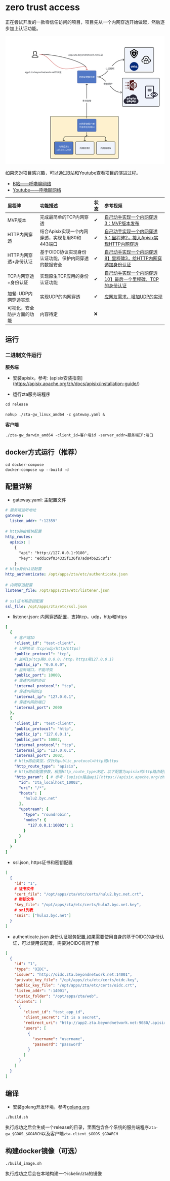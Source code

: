 # zero trust access

正在尝试开发的一款零信任访问的项目，项目先从一个内网穿透开始做起，然后逐步加上认证功能。

![img.png](architecture.png)

如果您对项目感兴趣，可以通过B站和Youtube查看项目的演进过程。

- [B站——呼噜聊网络](https://www.bilibili.com/video/BV1hFY7ekEiC)
- [Youtube——呼噜聊网络](https://www.youtube.com/watch?v=uQLmmzyrS94&list=PLp5HQrfSZFiogfdDhlXjgxoWAIwiqqtAh)

| 里程碑           | 功能描述                          | 状态 | 参考视频                                                                                                                                                   
|:--------------|:------------------------------|:---|:-------------------------------------------------------------------------------------------------------------------------------------------------------|
| MVP版本         | 完成最简单的TCP内网穿透                 | ✔  | [自己动手实现一个内网穿透3：MVP版本发布](https://www.bilibili.com/video/BV1x4YqedEQx/?share_source=copy_web&vd_source=b1d8575a4fa690d0b8f9b65d05249326)                 |
| HTTP内网穿透      | 结合Apisix实现一个内网穿透，实现复用80和443端口 | ✔  | [自己动手实现一个内网穿透5：里程碑2，接入Apisix实现HTTP内网穿透](https://www.bilibili.com/video/BV1eaegehEHj/?share_source=copy_web&vd_source=b1d8575a4fa690d0b8f9b65d05249326) |
| HTTP内网穿透+身份认证 | 基于OIDC协议实现身份认证功能，保护内网穿透的数据安全  | ✔  | [自己动手实现一个内网穿透8】里程碑3，给HTTP内网穿透加身份认证](https://www.bilibili.com/video/BV1Q8WkedEsu/?share_source=copy_web&vd_source=b1d8575a4fa690d0b8f9b65d05249326)     |
| TCP内网穿透+身份认证  | 实现原生TCP应用的身份认证功能              |  ✔ | [自己动手实现一个内网穿透10】最后一个里程碑，TCP的身份认证](https://www.bilibili.com/video/BV1V9pzeSEBd/)                                                                        |
| 加餐: UDP内网穿透实现 | 实现UDP的内网穿透 | ✔ | [应网友需求，增加UDP的实现](https://www.bilibili.com/video/BV1sN4BeMEFk)  |
| 可视化，安全防护方面的功能 | 内容待定                          | ❌  |                           |

## 运行
### 二进制文件运行

**服务端**

- 安装apisix，参考: (apisix安装指南](https://apisix.apache.org/zh/docs/apisix/installation-guide/)

- 运行zta服务端程序
```shell
cd release

nohup ./zta-gw_linux_amd64 -c gateway.yaml &
```

**客户端**

```shell
./zta-gw_darwin_amd64 -client_id=客户端id -server_addr=服务端IP:端口
```

## docker方式运行（推荐）

```shell
cd docker-compose 
docker-compose up --build -d
```

## 配置详解

- gateway.yaml: 主配置文件

```yaml
# 服务端监听地址
gateway:
  listen_addr: ":12359"

# http路由模块配置
http_routes:
  apisix: |
    {
      "api": "http://127.0.0.1:9180",
      "key": "edd1c9f034335f136f87ad84b625c8f1"
    }
# http身份认证配置
http_authenticate: /opt/apps/zta/etc/authenticate.json

# 内网穿透配置
listener_file: /opt/apps/zta/etc/listener.json

# ssl证书和密钥配置
ssl_file: /opt/apps/zta/etc/ssl.json
```

- listener.json: 内网穿透配置，支持tcp，udp，http和https
```yaml
[
  {
    # 客户端ID
    "client_id": "test-client",
    # 公网协议（tcp/udp/http/https）
    "public_protocol": "tcp",
    # 监听ip(tcp用0.0.0.0，http，https用127.0.0.1)
    "public_ip": "0.0.0.0",
    # 监听端口，不能冲突
    "public_port": 10000,
    # 穿透内网的协议
    "internal_protocol": "tcp",
    # 穿透内网的ip
    "internal_ip": "127.0.0.1",
    # 穿透内网的端口
    "internal_port": 2000
  },
  {
    "client_id": "test-client",
    "public_protocol": "http",
    "public_ip": "127.0.0.1",
    "public_port": 10002,
    "internal_protocol": "tcp",
    "internal_ip": "127.0.0.1",
    "internal_port": 2002,
    # http路由类型，仅针对public_protocol=http或https
    "http_route_type": "apisix",
    # http路由配置参数，根据http_route_type决定，以下配置为apisix的http路由配置参数
    "http_param": { # 参考：[apisix路由api](https://apisix.apache.org/zh/docs/apisix/admin-api/#route)
      "id": "zta_localhost_10002",
      "uri": "/*",
      "hosts": [
        "hulu2.byc.net"
      ],
      "upstream": {
        "type": "roundrobin",
        "nodes": {
          "127.0.0.1:10002": 1
        }
      }
    }
  }
]
```

- ssl.json, https证书和密钥配置

```json
[
  {
    "id": "1",
    # 证书文件
    "cert_file": "/opt/apps/zta/etc/certs/hulu2.byc.net.crt",
    # 密钥文件
    "key_file": "/opt/apps/zta/etc/certs/hulu2.byc.net.key",
    # sni列表
    "snis": ["hulu2.byc.net"]
  }
]
```

- authenticate.json 身份认证服务配置,如果需要使用自身的基于OIDC的身份认证，可以使用该配置，需要对OIDC有所了解
```json
[
  {
    "id": "1",
    "type": "OIDC",
    "issuer": "http://oidc.zta.beyondnetwork.net:14001",
    "private_key_file": "/opt/apps/zta/etc/certs/oidc.key",
    "public_key_file": "/opt/apps/zta/etc/certs/oidc.crt",
    "listen_addr": ":14001",
    "static_folder": "/opt/apps/zta/web",
    "clients": [
      {
        "client_id": "test_app_id",
        "client_secret": "it is a secret",
        "redirect_uri": "http://app2.zta.beyondnetwork.net:9080/.apisix/redirect",
        "users": [
          {
            "username": "username",
            "password": "password"
          }
        ]
      }
    ]
  }
]
```

## 编译

- 安装golang开发环境，参考[golang.org](https://golang.org)

```shell
./build.sh
```

执行成功之后会生成一个release的目录，里面包含各个系统的服务端程序`zta-gw_$GOOS_$GOARCH`以及客户端`zta-client_$GOOS_$GOARCH`

## 构建docker镜像（可选）

```shell
./build_image.sh
```

执行成功之后会在本地构建一个ickelin/zta的镜像
